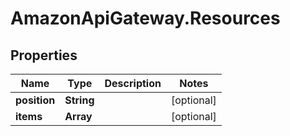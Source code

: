# AmazonApiGateway.Resources

## Properties

Name | Type | Description | Notes
------------ | ------------- | ------------- | -------------
**position** | **String** |  | [optional] 
**items** | **Array** |  | [optional] 


